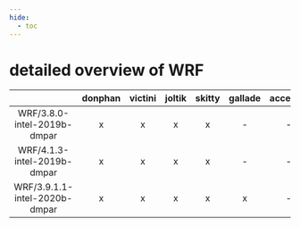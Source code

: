 ```yaml
---
hide:
  - toc
---
```


detailed overview of WRF
========================

| |donphan|victini|joltik|skitty|gallade|accelgor|swalot|doduo|
| :---: | :---: | :---: | :---: | :---: | :---: | :---: | :---: | :---: |
|WRF/3.8.0-intel-2019b-dmpar|x|x|x|x|-|-|x|x|
|WRF/4.1.3-intel-2019b-dmpar|x|x|x|x|-|-|x|x|
|WRF/3.9.1.1-intel-2020b-dmpar|x|x|x|x|x|-|x|x|

